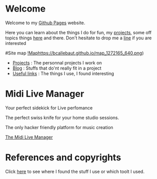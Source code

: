 # Welcome
Welcome to my [Github Pages](https://pages.github.com) website.

Here you can learn about the things I do for fun, my [projects](./projects.md), some off topics things [here](./blog/) and there.
Don't hesitate to drop me a [line](mailto:bcalpages@gmail.com) if you are interested

#Site map
[!Map]()https://bcallebaut.github.io/map_1272165_640.png)
 - [Projects](./projects.md) : The personnal projects I work on
 - [Blog](./blog/) : Stuffs that do'nt really fit in a project
 - [Useful links](./misc/) : The things I use, I found interesting

# Midi Live Manager
Your perfect sidekick for Live perfomance 

The perfect swiss knife for your home studio sessions.

The only hacker friendly platform for music creation

   [The Midi Live Manager](./midilive/index.md)

# References and copyrights
   Click [here](./references.md) to see where I found the stuff I use or which toolt I used.
